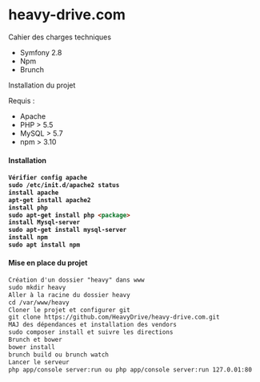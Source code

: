 # heavy-drive.com

Cahier des charges techniques 
- Symfony 2.8
- Npm
- Brunch

Installation du projet

Requis : 

- Apache
- PHP > 5.5
- MySQL > 5.7
- npm > 3.10

<h4>Installation <h4>

```html
Vérifier config apache 
sudo /etc/init.d/apache2 status
install apache
apt-get install apache2
install php
sudo apt-get install php <package>
install Mysql-server
sudo apt-get install mysql-server
install npm
sudo apt install npm
```


<h4>Mise en place du projet</h4> 


```html
Création d'un dossier "heavy" dans www
sudo mkdir heavy
Aller à la racine du dossier heavy
cd /var/www/heavy
Cloner le projet et configurer git
git clone https://github.com/HeavyDrive/heavy-drive.com.git
MAJ des dépendances et installation des vendors
sudo composer install et suivre les directions
Brunch et bower 
bower install
brunch build ou brunch watch
Lancer le serveur
php app/console server:run ou php app/console server:run 127.0.01:80
```




